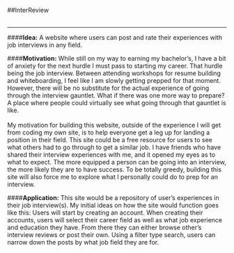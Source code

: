 ##InterReview  
<br/>

---

####**Idea:**
A website where users can post and rate their experiences with job interviews in any field.

####**Motivation:**
While still on my way to earning my bachelor’s, I have a bit of anxiety for the next hurdle I must pass to starting my career. That hurdle being the job interview. Between attending workshops for resume building and whiteboarding, I feel like I am slowly getting prepped for that moment. 
However, there will be no substitute for the actual experience of going through the 
interview gauntlet. What if there was one more way to prepare? A place where people 
could virtually see what going through that gauntlet is like.
<br>
<br>
My motivation for building this website, outside of the experience 
I will get from coding my own site, is to help everyone get a leg up for landing a 
position in their field. This site could be a free resource for users to see what 
others had to go through to get a similar job. I have friends who have shared their 
interview experiences with me, and it opened my eyes as to what to expect. The more 
equipped a person can be going into an interview, the more likely they are to have 
success. To be totally greedy, building this site will also force me to explore what 
I personally could do to prep for an interview.

####**Application:**
This site would be a repository of user’s experiences in their job interview(s). My 
initial ideas on how the site would function goes like this: Users will start by 
creating an account. When creating their accounts, users will select their career 
field as well as what job experience and education they have. From there they can 
either browse other’s interview reviews or post their own. Using a filter type search, 
users can narrow down the posts by what job field they are for. 
